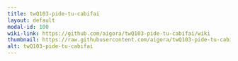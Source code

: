 ```yaml
---
title: twQ103-pide-tu-cabifai
layout: default
modal-id: 100
wiki-link: https://github.com/aigora/twQ103-pide-tu-cabifai/wiki
thumbnail: https://raw.githubusercontent.com/aigora/twQ103-pide-tu-cabifai/master/logo.png
alt: twQ103-pide-tu-cabifai
---
```

